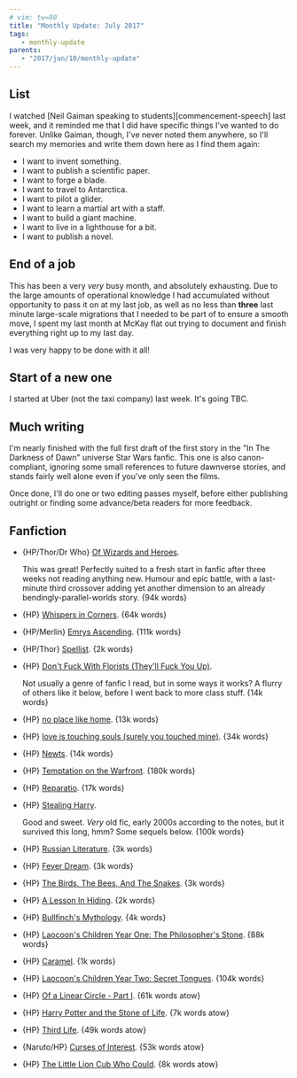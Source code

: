 ```yaml
---
# vim: tw=80
title: "Monthly Update: July 2017"
tags:
   - monthly-update
parents:
   - "2017/jun/10/monthly-update"
---
```


## List

I watched [Neil Gaiman speaking to students][commencement-speech] last week, and
it reminded me that I did have specific things I've wanted to do forever. Unlike
Gaiman, though, I've never noted them anywhere, so I'll search my memories and
write them down here as I find them again:

 - I want to invent something.
 - I want to publish a scientific paper.
 - I want to forge a blade.
 - I want to travel to Antarctica.
 - I want to pilot a glider.
 - I want to learn a martial art with a staff.
 - I want to build a giant machine.
 - I want to live in a lighthouse for a bit.
 - I want to publish a novel.

## End of a job

This has been a very _very_ busy month, and absolutely exhausting. Due to the
large amounts of operational knowledge I had accumulated without opportunity to
pass it on at my last job, as well as no less than **three** last minute
large-scale migrations that I needed to be part of to ensure a smooth move, I
spent my last month at McKay flat out trying to document and finish everything
right up to my last day.

I was very happy to be done with it all!

## Start of a new one

I started at Uber (not the taxi company) last week. It's going TBC.

## Much writing

I'm nearly finished with the full first draft of the first story in the "In The
Darkness of Dawn" universe Star Wars fanfic. This one is also canon-compliant,
ignoring some small references to future dawnverse stories, and stands fairly
well alone even if you've only seen the films.

Once done, I'll do one or two editing passes myself, before either publishing
outright or finding some advance/beta readers for more feedback.

## Fanfiction

 - {HP/Thor/Dr Who} [Of Wizards and Heroes](https://archiveofourown.org/works/4148136).

   This was great! Perfectly suited to a fresh start in fanfic after three weeks
   not reading anything new. Humour and epic battle, with a last-minute third
   crossover adding yet another dimension to an already
   bendingly-parallel-worlds story. {94k words}

 - {HP} [Whispers in Corners](https://archiveofourown.org/works/1134255). {64k words}
 - {HP/Merlin} [Emrys Ascending](https://archiveofourown.org/works/932981). {111k words}
 - {HP/Thor} [Spellist](https://archiveofourown.org/works/5366507). {2k words}

 - {HP} [Don't Fuck With Florists (They'll Fuck You Up)](https://archiveofourown.org/works/7769080).

   Not usually a genre of fanfic I read, but in some ways it works? A flurry of
   others like it below, before I went back to more class stuff. {14k words}

 - {HP} [no place like home](https://archiveofourown.org/works/4308786). {13k words}
 - {HP} [love is touching souls (surely you touched mine)](https://archiveofourown.org/works/5937535). {34k words}
 - {HP} [Newts](https://archiveofourown.org/works/6093769). {14k words}
 - {HP} [Temptation on the Warfront](https://archiveofourown.org/works/4373594). {180k words}
 - {HP} [Reparatio](https://archiveofourown.org/works/5987962). {17k words}

 - {HP} [Stealing Harry](https://archiveofourown.org/works/987408).

   Good and sweet. _Very_ old fic, early 2000s according to the notes, but it
   survived this long, hmm? Some sequels below. {100k words}

 - {HP} [Russian Literature](https://archiveofourown.org/works/991387). {3k words}
 - {HP} [Fever Dream](https://archiveofourown.org/works/991389). {3k words}
 - {HP} [The Birds, The Bees, And The Snakes](https://archiveofourown.org/works/991396). {3k words}
 - {HP} [A Lesson In Hiding](https://archiveofourown.org/works/991398). {2k words}
 - {HP} [Bullfinch's Mythology](https://archiveofourown.org/works/991401). {4k words}
 - {HP} [Laocoon's Children Year One: The Philosopher's Stone](https://archiveofourown.org/works/992265). {88k words}
 - {HP} [Caramel](https://archiveofourown.org/works/992288). {1k words}
 - {HP} [Laocoon's Children Year Two: Secret Tongues](https://archiveofourown.org/works/992558). {104k words}
 - {HP} [Of a Linear Circle - Part I](https://archiveofourown.org/works/11284494). {61k words atow}
 - {HP} [Harry Potter and the Stone of Life](https://archiveofourown.org/works/11096073). {7k words atow}
 - {HP} [Third Life](https://archiveofourown.org/works/11163318). {49k words atow}
 - {Naruto/HP} [Curses of Interest](https://archiveofourown.org/works/10603038). {53k words atow}
 - {HP} [The Little Lion Cub Who Could](https://archiveofourown.org/works/10754460). {8k words atow}

